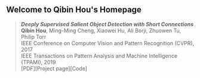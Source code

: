 ## Welcome to Qibin Hou's Homepage



>  ***Deeply Supervised Salient Object Detection with Short Connections***   
>  **Qibin Hou**, Ming-Ming Cheng, Xiaowei Hu, Ali Borji, Zhuowen Tu, Philip Torr   
>  IEEE Conference on Computer Vision and Pattern Recognition (CVPR), 2017   
>  IEEE Transactions on Pattern Analysis and Machine Intelligence (TPAMI), 2019   
>  [PDF][Project page][Code]

